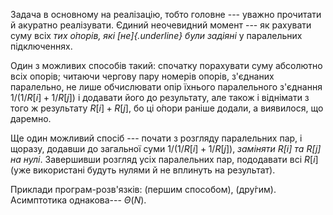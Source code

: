 Задача в основному на реалізацію, тобто головне --- уважно прочитати й
акуратно реалізувати. Єдиний неочевидний момент --- як рахувати суму
всіх *тих о́порів, які [не]{.underline} були задіяні* у паралельних
підключеннях.

Один з можливих способів такий: cпочатку порахувати суму абсолютно всіх
опорів; читаючи чергову пару номерів опорів, з'єднаних паралельно, не
лише обчислювати опір їхнього паралельного з'єднання
$1/\bigl(1/R[i]+1/R[j]\bigr)$ і додавати його до результату, але також і
віднімати з того ж результату $R[i]+R[j]$, бо ці о́пори раніше додали, а
виявилося, що даремно.

Ще один можливий спосіб --- почати з розгляду паралельних пар, і щоразу,
додавши до загальної суми $1/\bigl(1/R[i]+1/R[j]\bigr)$, *заміняти
$R[i]$ та $R[j]$ на нулі*. Завершивши розгляд усіх паралельних пар,
пододавати всі $R[i]$ (уже використані будуть нулями й не вплинуть на
результат).

Приклади програм-розв'язків: (першим способом), (дру́гим). Асимптотика
однакова--- $\Theta(N)$.
